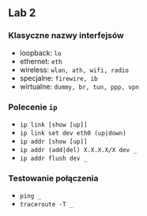 ## Lab 2

### Klasyczne nazwy interfejsów

- loopback: `lo`
- ethernet: `eth`
- wireless: `wlan, ath, wifi, radio`
- specjalne: `firewire, ib`
- wirtualne: `dummy, br, tun, ppp, vpn`

### Polecenie `ip`

- `ip link [show [up]]`
- `ip link set dev eth0 (up|down)`
- `ip addr [show [up]]`
- `ip addr (add|del) X.X.X.X/X dev _`
- `ip addr flush dev _`

### Testowanie połączenia

- `ping _`
- `traceroute -T _`
